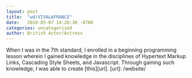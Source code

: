 ```yaml
---
layout: post
title:  "wd/VIVALAFRANCE"
date:   2018-05-07 14:26:30 -0700
categories: uncategorized
author: British Actor/Actress
---
```

When I was in the 7th standard, I enrolled in a beginning programming lesson wherein I gained knowledge in the disciplines of Hypertext Markup Links, Cascading Style Sheets, and Javascript. Through gaining such knowledge, I was able to create [this][url].
[url]: /website/
